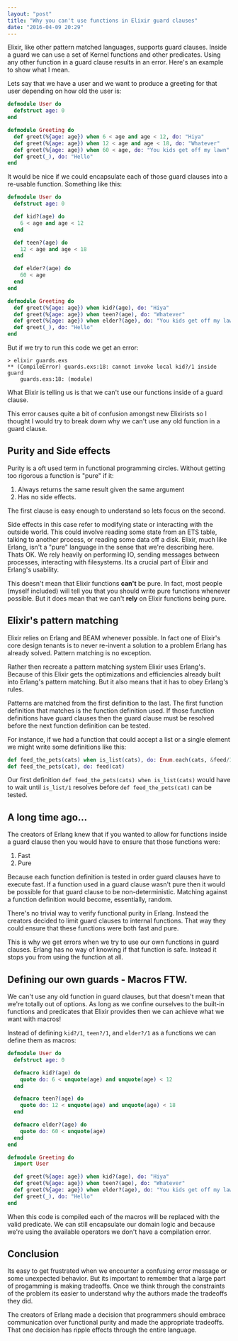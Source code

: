 ```yaml
---
layout: "post"
title: "Why you can't use functions in Elixir guard clauses"
date: "2016-04-09 20:29"
---
```


Elixir, like other pattern matched languages, supports guard clauses. Inside a guard we can use a set of Kernel functions and other predicates. Using any other function in a guard clause results in an error. Here's an example to show what I mean.

Lets say that we have a user and we want to produce a greeting for that user depending on how old the user is:

```elixir
defmodule User do
  defstruct age: 0
end

defmodule Greeting do
  def greet(%{age: age}) when 6 < age and age < 12, do: "Hiya"
  def greet(%{age: age}) when 12 < age and age < 18, do: "Whatever"
  def greet(%{age: age}) when 60 < age, do: "You kids get off my lawn"
  def greet(_), do: "Hello"
end
```

It would be nice if we could encapsulate each of those guard clauses into a re-usable function. Something like this:

```elixir
defmodule User do
  defstruct age: 0

  def kid?(age) do
    6 < age and age < 12
  end

  def teen?(age) do
    12 < age and age < 18
  end

  def elder?(age) do
    60 < age
  end
end

defmodule Greeting do
  def greet(%{age: age}) when kid?(age), do: "Hiya"
  def greet(%{age: age}) when teen?(age), do: "Whatever"
  def greet(%{age: age}) when elder?(age), do: "You kids get off my lawn"
  def greet(_), do: "Hello"
end
```

But if we try to run this code we get an error:

```console
> elixir guards.exs
** (CompileError) guards.exs:18: cannot invoke local kid?/1 inside guard
    guards.exs:18: (module)
```

What Elixir is telling us is that we can't use our functions inside of a guard clause.

This error causes quite a bit of confusion amongst new Elixirists so I thought I would try to break down why we can't use any old function in a guard clause.

## Purity and Side effects

Purity is a oft used term in functional programming circles. Without getting too rigorous a function is "pure" if it:

1. Always returns the same result given the same argument
2. Has no side effects.

The first clause is easy enough to understand so lets focus on the second.

Side effects in this case refer to modifying state or interacting with the outside world. This could involve reading some state from an ETS table, talking to another process, or reading some data off a disk. Elixir, much like Erlang, isn't a "pure" language in the sense that we're describing here. Thats OK. We rely heavily on performing IO, sending messages between processes, interacting with filesystems. Its a crucial part of Elixir and Erlang's usability.

This doesn't mean that Elixir functions **can't** be pure. In fact, most people (myself included) will tell you that you should write pure functions whenever possible. But it does mean that we can't **rely** on Elixir functions being pure.

## Elixir's pattern matching

Elixir relies on Erlang and BEAM whenever possible. In fact one of Elixir's core design tenants is to never re-invent a solution to a problem Erlang has already solved. Pattern matching is no exception.

Rather then recreate a pattern matching system Elixir uses Erlang's. Because of this Elixir gets the optimizations and efficiencies already built into Erlang's pattern matching. But it also means that it has to obey Erlang's rules.

Patterns are matched from the first definition to the last. The first function definition that matches is the function definition used. If those function definitions have guard clauses then the guard clause must be resolved before the next function definition can be tested.

For instance, if we had a function that could accept a list or a single element we might write some definitions like this:

```elixir
def feed_the_pets(cats) when is_list(cats), do: Enum.each(cats, &feed/1)
def feed_the_pets(cat), do: feed(cat)
```

Our first definition `def feed_the_pets(cats) when is_list(cats)` would have to wait until `is_list/1` resolves before `def feed_the_pets(cat)` can be tested.

## A long time ago...

The creators of Erlang knew that if you wanted to allow for functions inside a guard clause then you would have to ensure that those functions were:

1. Fast
2. Pure

Because each function definition is tested in order guard clauses have to execute fast. If a function used in a guard clause wasn't pure then it would be possible for that guard clause to be non-deterministic. Matching against a function definition would become, essentially, random.

There's no trivial way to verify functional purity in Erlang. Instead the creators decided to limit guard clauses to internal functions. That way they could ensure that these functions were both fast and pure.

This is why we get errors when we try to use our own functions in guard clauses. Erlang has no way of knowing if that function is safe. Instead it stops you from using the function at all.

## Defining our own guards - Macros FTW.

We can't use any old function in guard clauses, but that doesn't mean that we're totally out of options. As long as we confine ourselves to the built-in functions and predicates that Elixir provides then we can achieve what we want with macros!

Instead of defining `kid?/1`, `teen?/1`, and `elder?/1` as a functions we can define them as macros:

```elixir
defmodule User do
  defstruct age: 0

  defmacro kid?(age) do
    quote do: 6 < unquote(age) and unquote(age) < 12
  end

  defmacro teen?(age) do
    quote do: 12 < unquote(age) and unquote(age) < 18
  end

  defmacro elder?(age) do
    quote do: 60 < unquote(age)
  end
end

defmodule Greeting do
  import User

  def greet(%{age: age}) when kid?(age), do: "Hiya"
  def greet(%{age: age}) when teen?(age), do: "Whatever"
  def greet(%{age: age}) when elder?(age), do: "You kids get off my lawn"
  def greet(_), do: "Hello"
end
```

When this code is compiled each of the macros will be replaced with the valid predicate. We can still encapsulate our domain logic and because we're using the available operators we don't have a compilation error.

## Conclusion

Its easy to get frustrated when we encounter a confusing error message or some unexpected behavior. But its important to remember that a large part of progamming is making tradeoffs. Once we think through the constraints of the problem its easier to understand why the authors made the tradeoffs they did.

The creators of Erlang made a decision that programmers should embrace communication over functional purity and made the appropriate tradeoffs. That one decision has ripple effects through the entire language.
